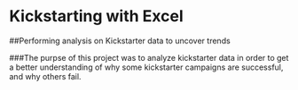 # Kickstarting with Excel

##Performing analysis on Kickstarter data to uncover trends

###The purpse of this project was to analyze kickstarter data in order to get a better understanding of why some kickstarter campaigns are successful, and why others fail. 
